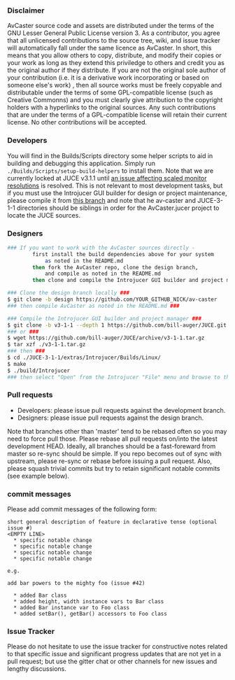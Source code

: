 ### Disclaimer

AvCaster source code and assets are distributed under the terms of the GNU Lesser General Public License version 3.
As a contributor, you agree that all unlicensed contributions to the source tree, wiki, and issue tracker will automatically fall under the same licence as AvCaster.
In short, this means that you allow others to copy, distribute, and modify their copies or your work as long as they extend this priviledge to others and credit you as the original author if they distribute.
If you are not the original sole author of your contribution (i.e. it is a derivative work incorporating or based on someone else's work) , then all source works must be freely copyable and distributable under the terms of some GPL-compatible license (such as Creative Commonns) and you must clearly give attribution to the copyright holders with a hyperlinks to the original sources.
Any such contributions that are under the terms of a GPL-compatible license will retain their current license.
No other contributions will be accepted.


### Developers
You will find in the Builds/Scripts directory some helper scripts to aid in building and debugging this application. Simply run ```./Builds/Scripts/setup-build-helpers``` to install them. Note that we are currently locked at JUCE v3.1.1 until [an issue affecting scaled monitor resolutions](http://www.juce.com/forum/topic/juce-v320-and-v401-apps-window-not-visible-scaled-monitor-resolutions) is resolved. This is not relevant to most development tasks, but if you must use the Introjucer GUI builder for design or project maintenance, please compile it from [this branch](https://github.com/bill-auger/JUCE/tree/v3-1-1) and note that he av-caster and JUCE-3-1-1 directories should be siblings in order for the AvCaster.jucer project to locate the JUCE sources.


### Designers
```bash
### If you want to work with the AvCaster sources directly -
        first install the build dependencies above for your system
            as noted in the README.md
        then fork the AvCaster repo, clone the design branch,
            and compile as noted in the README.md
        then clone and compile the Introjucer GUI builder and project manager ###

### Clone the design branch locally ###
$ git clone -b design https://github.com/YOUR_GITHUB_NICK/av-caster
### then compile AvCaster as noted in the README.md ###

### Compile the Introjucer GUI builder and project manager ###
$ git clone -b v3-1-1 --depth 1 https://github.com/bill-auger/JUCE.git JUCE-3-1-1
### or ###
$ wget https://github.com/bill-auger/JUCE/archive/v3-1-1.tar.gz
$ tar xzf ./v3-1-1.tar.gz
### then ###
$ cd ./JUCE-3-1-1/extras/Introjucer/Builds/Linux/
$ make
$ ./build/Introjucer
### then select "Open" from the Introjucer "File" menu and browse to the AvCaster.jucer file in this project root directory. ###
```


### Pull requests
* Developers: please issue pull requests against the development branch.
* Designers: please issue pull requests against the design branch.

Note that branches other than 'master' tend to be rebased often so you may need to force pull those.  Please rebase all pull requests on/into the latest development HEAD.  Ideally, all branches should be a fast-foreward from master so re-sync should be simple. If you repo becomes out of sync with upstream, please re-sync or rebase before issuing a pull request. Also, please squash trivial commits but try to retain significant notable commits (see example below).


### commit messages

Please add commit messages of the following form:
```
short general description of feature in declarative tense (optional issue #)
<EMPTY LINE>
  * specific notable change
  * specific notable change
  * specific notable change
  * specific notable change

e.g.

add bar powers to the mighty foo (issue #42)

  * added Bar class
  * added height, width instance vars to Bar class
  * added Bar instance var to Foo class
  * added setBar(), getBar() accessors to Foo class
```


### Issue Tracker
Please do not hesitate to use the issue tracker for constructive notes related to that specific issue and significant progress updates that are not yet in a pull request; but use the gitter chat or other channels for new issues and lengthy discussions.
